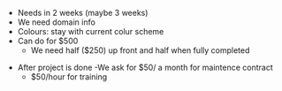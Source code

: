 
  * Needs in 2 weeks (maybe 3 weeks)
  * We need domain info
  * Colours: stay with current colur scheme
  * Can do for $500
    * We need half ($250) up front and half when fully completed
  - After project is done
    -We ask for $50/ a month for maintence contract 
    - $50/hour for training
